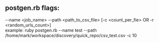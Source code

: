 postgen.rb flags:
--------------
--name \<job_name\> --path \<path_to_csv_file\> [-c \<count_per_fie\> OR -r \<random_urls_count\>]
<br>
example: ruby postgen.rb --name test --path /home/mark/workspace/discovery/quick_repo/csv_test.csv -c 10


